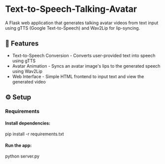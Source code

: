 # Text-to-Speech-Talking-Avatar
A Flask web application that generates talking avatar videos from text input using gTTS (Google Text-to-Speech) and Wav2Lip for lip-syncing.

## 🚀 Features
- Text-to-Speech Conversion - Converts user-provided text into speech using gTTS
- Avatar Animation - Syncs an avatar image's lips to the generated speech using Wav2Lip
- Web Interface - Simple HTML frontend to input text and view the generated video

## ⚙️ Setup
### Requirements
#### Install dependencies:
pip install -r requirements.txt

#### Run the app:
python server.py
